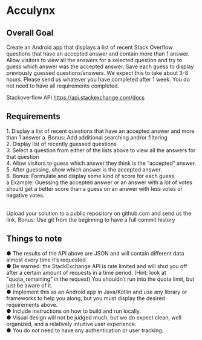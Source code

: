 <H1>Acculynx</H1>

<H2>Overall Goal</H2>

Create an Android app that displays a list of recent Stack Overflow questions that have an accepted answer and contain more than 1 answer. Allow visitors to view all the answers for a selected question and try to guess which answer was the accepted answer. Save each guess to display previously guessed questions/answers.
We expect this to take about 3-8 hours. Please send us whatever you have completed after 1 week. You do not need to have all requirements completed.

Stackoverflow API
https://api.stackexchange.com/docs

<H2>Requirements</H2>

<p>
1. Display a list of recent questions that have an accepted answer and more than 1 answer a. Bonus: Add additional searching      and/or filtering<br>
2. Display list of recently guessed questions<br>
3. Select a question from either of the lists above to view all the answers for that question<br>
4. Allow visitors to guess which answer they think is the “accepted” answer.<br>
5. After guessing, show which answer is the accepted answer.<br>
6. Bonus: Formulate and display some kind of score for each guess.<br>
    a Example: Guessing the accepted answer or an answer with a lot of votes should get a better score than a guess on an           answer with less votes or negative votes.<br><br>

Upload your solution to a public repository on github.com and send us the link. Bonus​: Use git from the beginning to have a full commit history
</p>

<H2>Things to note</H2>
<p>
● The results of the API above are JSON and will contain different data almost every time it’s requested<br>
● Be warned: the StackExchange API is rate limited and will shut you off after a certain amount of
  requests in a time period. (Hint: look at "quota_remaining” in the request) You shouldn’t run into the
  quota limit, but just be aware of it.<br>
● Implement this as an Android app in Java/Kotlin and use any library or frameworks to help you along,
  but you must display the desired requirements above.<br>
● Include instructions on how to build and run locally.<br>
● Visual design will not be judged much, but we do expect clean, well organized, and a relatively intuitive
  user experience.<br>
● You do not need to have any authentication or user tracking.<br>
</p>

